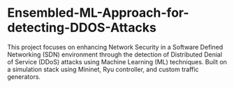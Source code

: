 # Ensembled-ML-Approach-for-detecting-DDOS-Attacks
This project focuses on enhancing Network Security in a Software Defined Networking (SDN) environment through the detection of Distributed Denial of Service (DDoS) attacks using Machine Learning (ML) techniques. Built on a simulation stack using Mininet, Ryu controller, and custom traffic generators.
